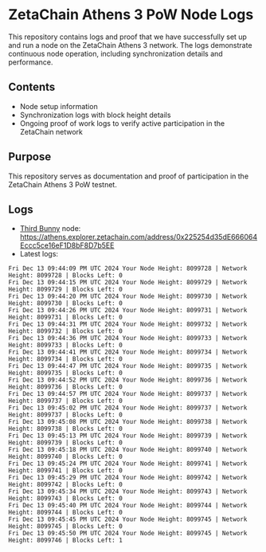 # ZetaChain Athens 3 PoW Node Logs
This repository contains logs and proof that we have successfully set up and run a node on the ZetaChain Athens 3 network. The logs demonstrate continuous node operation, including synchronization details and performance.

## Contents
- Node setup information
- Synchronization logs with block height details
- Ongoing proof of work logs to verify active participation in the ZetaChain network

## Purpose
This repository serves as documentation and proof of participation in the ZetaChain Athens 3 PoW testnet.

## Logs

- [Third Bunny](https://thirdbunny.xyz/) node: https://athens.explorer.zetachain.com/address/0x225254d35dE666064Eccc5ce16eF1D8bF8D7b5EE
- Latest logs:
```
Fri Dec 13 09:44:09 PM UTC 2024 Your Node Height: 8099728 | Network Height: 8099728 | Blocks Left: 0
Fri Dec 13 09:44:15 PM UTC 2024 Your Node Height: 8099729 | Network Height: 8099729 | Blocks Left: 0
Fri Dec 13 09:44:20 PM UTC 2024 Your Node Height: 8099730 | Network Height: 8099730 | Blocks Left: 0
Fri Dec 13 09:44:26 PM UTC 2024 Your Node Height: 8099731 | Network Height: 8099731 | Blocks Left: 0
Fri Dec 13 09:44:31 PM UTC 2024 Your Node Height: 8099732 | Network Height: 8099732 | Blocks Left: 0
Fri Dec 13 09:44:36 PM UTC 2024 Your Node Height: 8099733 | Network Height: 8099733 | Blocks Left: 0
Fri Dec 13 09:44:41 PM UTC 2024 Your Node Height: 8099734 | Network Height: 8099734 | Blocks Left: 0
Fri Dec 13 09:44:47 PM UTC 2024 Your Node Height: 8099735 | Network Height: 8099735 | Blocks Left: 0
Fri Dec 13 09:44:52 PM UTC 2024 Your Node Height: 8099736 | Network Height: 8099736 | Blocks Left: 0
Fri Dec 13 09:44:57 PM UTC 2024 Your Node Height: 8099737 | Network Height: 8099737 | Blocks Left: 0
Fri Dec 13 09:45:02 PM UTC 2024 Your Node Height: 8099737 | Network Height: 8099737 | Blocks Left: 0
Fri Dec 13 09:45:08 PM UTC 2024 Your Node Height: 8099738 | Network Height: 8099738 | Blocks Left: 0
Fri Dec 13 09:45:13 PM UTC 2024 Your Node Height: 8099739 | Network Height: 8099739 | Blocks Left: 0
Fri Dec 13 09:45:18 PM UTC 2024 Your Node Height: 8099740 | Network Height: 8099740 | Blocks Left: 0
Fri Dec 13 09:45:24 PM UTC 2024 Your Node Height: 8099741 | Network Height: 8099741 | Blocks Left: 0
Fri Dec 13 09:45:29 PM UTC 2024 Your Node Height: 8099742 | Network Height: 8099742 | Blocks Left: 0
Fri Dec 13 09:45:34 PM UTC 2024 Your Node Height: 8099743 | Network Height: 8099743 | Blocks Left: 0
Fri Dec 13 09:45:40 PM UTC 2024 Your Node Height: 8099744 | Network Height: 8099744 | Blocks Left: 0
Fri Dec 13 09:45:45 PM UTC 2024 Your Node Height: 8099745 | Network Height: 8099745 | Blocks Left: 0
Fri Dec 13 09:45:50 PM UTC 2024 Your Node Height: 8099745 | Network Height: 8099746 | Blocks Left: 1
```
